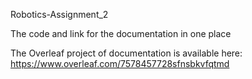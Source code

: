 Robotics-Assignment_2

The code and link for the documentation in one place

The Overleaf project of documentation is available here: https://www.overleaf.com/7578457728sfnsbkvfqtmd
